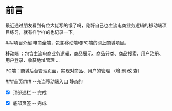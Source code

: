 # 前言
最近通过朋友看到有位大佬写的饿了吗，刚好自己也主流电商业务逻辑的移动端项目练习，就有样学样的也记录一下。

###项目介绍
电商全端，包含移动端和PC端的网上商城项目。

移动端 ：包含主流电商业务逻辑，商品展示、商品分类、商品搜索、用户注册、用户登录、收获地址管理 ...

PC端：商城后台管理页面，实现对商品、用户的管理 （增 删 改 查）

###首页### --充当移动端入口 静态的
- [x] 顶部通栏 -- 完成
- [x] 底部页签 -- 完成

